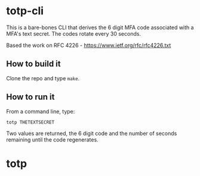 # totp-cli

This is a bare-bones CLI that derives the 6 digit MFA code associated with a MFA's text secret.  The codes rotate every 30 seconds.  

Based the work on RFC 4226 - <https://www.ietf.org/rfc/rfc4226.txt>

## How to build it

Clone the repo and type `make`.

## How to run it

From a command line, type: 

```totp THETEXTSECRET```

Two values are returned, the 6 digit code and the number of seconds remaining until the code regenerates.



# totp
